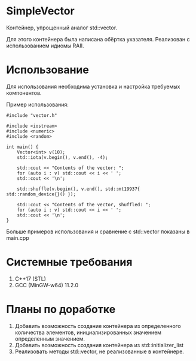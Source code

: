 # SimpleVector

Контейнер, упрощенный аналог std::vector.

Для этого контейнера была написана обёртка указателя. Реализован с использованием идиомы RAII.

# Использование
Для использования необходима установка и настройка требуемых компонентов.

Пример использования:
```
#include "vector.h"

#include <iostream>
#include <numeric>
#include <random>

int main() {
    Vector<int> v(10);
    std::iota(v.begin(), v.end(), -4);

    std::cout << "Contents of the vector: ";
    for (auto i : v) std::cout << i << ' ';
    std::cout << '\n';

    std::shuffle(v.begin(), v.end(), std::mt19937{ std::random_device{}() });

    std::cout << "Contents of the vector, shuffled: ";
    for (auto i : v) std::cout << i << ' ';
    std::cout << '\n';
}
```
Больше примеров использования и сравнение с std::vector показаны в main.cpp

# Системные требования

1. C++17 (STL)
2. GCC (MinGW-w64) 11.2.0

# Планы по доработке

1. Добавить возможность создание контейнера из определенного количества элементов, инициализированных значением определенным значением.
2. Добавить возможность создания контейнера из std::initializer_list
3. Реализовать методы std::vector, не реализованные в контейнере.
